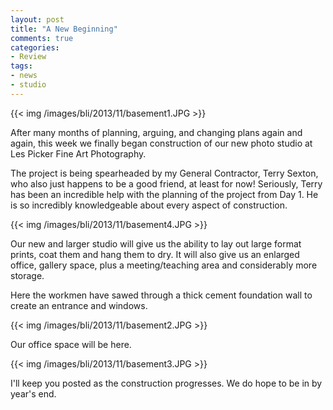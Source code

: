 ```yaml
---
layout: post
title: "A New Beginning"
comments: true
categories:
- Review
tags:
- news
- studio
---
```


{{<  img /images/bli/2013/11/basement1.JPG  >}}

After many months of planning, arguing, and changing plans again and again, this week we finally began construction of our new photo studio at Les Picker Fine Art Photography. 

<!--more-->

The project is being spearheaded by my General Contractor, Terry Sexton, who also just happens to be a good friend, at least for now! Seriously, Terry has been an incredible help with the planning of the project from Day 1. He is so incredibly knowledgeable about every aspect of construction. 

{{<  img /images/bli/2013/11/basement4.JPG  >}}

Our new and larger studio will give us the ability to lay out large format prints, coat them and hang them to dry. It will also give us an enlarged office, gallery space, plus a meeting/teaching area and considerably more storage. 

Here the workmen have sawed through a thick cement foundation wall to create an entrance and windows. 

{{<  img /images/bli/2013/11/basement2.JPG  >}}

Our office space will be here.

{{<  img /images/bli/2013/11/basement3.JPG  >}}

I'll keep you posted as the construction progresses. We do hope to be in by year's end. 